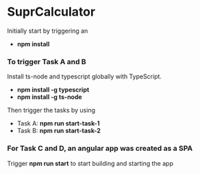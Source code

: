 # SuprCalculator

Initially start by triggering an
- **npm install**

### To trigger Task A and B
Install ts-node and typescript globally with TypeScript.
- **npm install -g typescript**
- **npm install -g ts-node**

Then trigger the tasks by using
- Task A: **npm run start-task-1**
- Task B: **npm run start-task-2**

### For Task C and D, an angular app was created as a SPA
Trigger **npm run start** to start building and starting the app
